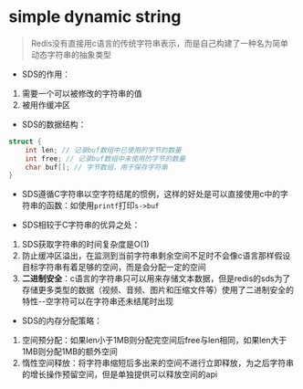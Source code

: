 # simple dynamic string
> Redis没有直接用c语言的传统字符串表示，而是自己构建了一种名为简单动态字符串的抽象类型  

* SDS的作用：  
1. 需要一个可以被修改的字符串的值
2. 被用作缓冲区
* SDS的数据结构：  
```c
struct {
    int len; // 记录buf数组中已使用的字节的数量
    int free; // 记录buf数组中未使用的字节的数量
    char buf[]; // 字节数组，用于保存字符串
}
```
* SDS遵循C字符串以空字符结尾的惯例，这样的好处是可以直接使用c中的字符串的函数：如使用`printf`打印`s->buf`

* SDS相较于C字符串的优异之处：  
1. SDS获取字符串的时间复杂度是O(1)
2. 防止缓冲区溢出，在监测到当前字符串剩余空间不足时不会像c语言那样假设目标字符串有着足够的空间，而是会分配一定的空间
3. **二进制安全**：c语言的字符串只可以用来存储文本数据，但是redis的sds为了存储更多类型的数据（视频、音频、图片和压缩文件等）使用了二进制安全的特性--空字符可以在字符串还未结尾时出现

* SDS的内存分配策略：
1. 空间预分配：如果len小于1MB则分配完空间后free与len相同，如果len大于1MB则分配1MB的额外空间
2. 惰性空间释放：将字符串缩短后多出来的空间不进行立即释放，为之后字符串的增长操作预留空间，但是单独提供可以释放空间的api